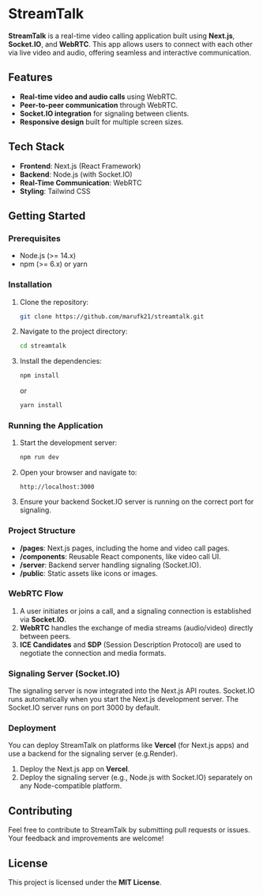 # StreamTalk

**StreamTalk** is a real-time video calling application built using **Next.js**, **Socket.IO**, and **WebRTC**. This app allows users to connect with each other via live video and audio, offering seamless and interactive communication.

## Features

- **Real-time video and audio calls** using WebRTC.
- **Peer-to-peer communication** through WebRTC.
- **Socket.IO integration** for signaling between clients.
- **Responsive design** built for multiple screen sizes.

## Tech Stack

- **Frontend**: Next.js (React Framework)
- **Backend**: Node.js (with Socket.IO)
- **Real-Time Communication**: WebRTC
- **Styling**: Tailwind CSS

## Getting Started

### Prerequisites

- Node.js (>= 14.x)
- npm (>= 6.x) or yarn

### Installation

1. Clone the repository:

   ```bash
   git clone https://github.com/marufk21/streamtalk.git
   ```

2. Navigate to the project directory:

   ```bash
   cd streamtalk
   ```

3. Install the dependencies:

   ```bash
   npm install
   ```

   or

   ```bash
   yarn install
   ```

### Running the Application

1. Start the development server:

   ```bash
   npm run dev
   ```

2. Open your browser and navigate to:

   ```
   http://localhost:3000
   ```

3. Ensure your backend Socket.IO server is running on the correct port for signaling.

### Project Structure

- **/pages**: Next.js pages, including the home and video call pages.
- **/components**: Reusable React components, like video call UI.
- **/server**: Backend server handling signaling (Socket.IO).
- **/public**: Static assets like icons or images.

### WebRTC Flow

1. A user initiates or joins a call, and a signaling connection is established via **Socket.IO**.
2. **WebRTC** handles the exchange of media streams (audio/video) directly between peers.
3. **ICE Candidates** and **SDP** (Session Description Protocol) are used to negotiate the connection and media formats.

### Signaling Server (Socket.IO)

The signaling server is now integrated into the Next.js API routes. Socket.IO runs automatically when you start the Next.js development server. The Socket.IO server runs on port 3000 by default.

### Deployment

You can deploy StreamTalk on platforms like **Vercel** (for Next.js apps) and use a backend for the signaling server (e.g.Render).

1. Deploy the Next.js app on **Vercel**.
2. Deploy the signaling server (e.g., Node.js with Socket.IO) separately on any Node-compatible platform.

## Contributing

Feel free to contribute to StreamTalk by submitting pull requests or issues. Your feedback and improvements are welcome!

## License

This project is licensed under the **MIT License**.
